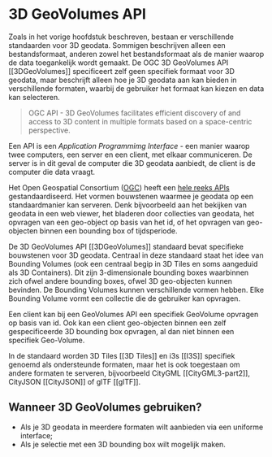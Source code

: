 # 3D GeoVolumes API

 Zoals in het vorige hoofdstuk beschreven, bestaan er verschillende standaarden voor 3D geodata. Sommigen beschrijven alleen een bestandsformaat, anderen zowel het bestandsformaat als de manier waarop de data toegankelijk wordt gemaakt. De OGC 3D GeoVolumes API [[3DGeoVolumes]] specificeert zelf geen specifiek formaat voor 3D geodata, maar beschrijft alleen hoe je 3D geodata aan kan bieden in verschillende formaten, waarbij de gebruiker het formaat kan kiezen en data kan selecteren. 

 > OGC API - 3D GeoVolumes facilitates efficient discovery of and access to 3D content in multiple formats based on a space-centric perspective.

Een API is een *Application Programmimg Interface* - een manier waarop twee computers, een server en een client, met elkaar communiceren. De server is in dit geval de computer die 3D geodata aanbiedt, de client is de computer die data vraagt. 

Het Open Geospatial Consortium ([OGC](https://www.ogc.org/)) heeft een [hele reeks APIs](https://ogcapi.ogc.org/) gestandaardiseerd. Het vormen bouwstenen waarmee je geodata op een standaardmanier kan serveren. Denk bijvoorbeeld aan het bekijken van geodata in een web viewer, het bladeren door collecties van geodata, het opvragen van een geo-object op basis van het id, of het opvragen van geo-objecten binnen een bounding box of tijdsperiode. 

De 3D GeoVolumes API [[3DGeoVolumes]] standaard bevat specifieke bouwstenen voor 3D geodata. Centraal in deze standaard staat het idee van Bounding Volumes (ook een centraal begip in 3D Tiles en soms aangeduid als 3D Containers). Dit zijn 3-dimensionale bounding boxes waarbinnen zich ofwel andere bounding boxes, ofwel 3D geo-objecten kunnen bevinden. De Bounding Volumes kunnen verschillende vormen hebben. Elke Bounding Volume vormt een collectie die de gebruiker kan opvragen. 

Een client kan bij een GeoVolumes API een specifiek GeoVolume opvragen op basis van id. Ook kan een client geo-objecten binnen een zelf gespecificeerde 3D bounding box opvragen, al dan niet binnen een specifiek Geo-Volume. 

In de standaard worden 3D Tiles [[3D Tiles]] en i3s [[I3S]] specifiek genoemd als ondersteunde formaten, maar het is ook toegestaan om andere formaten te serveren, bijvoorbeeld CityGML [[CityGML3-part2]], CityJSON [[CityJSON]] of glTF [[glTF]]. 

## Wanneer 3D GeoVolumes gebruiken?
- Als je 3D geodata in meerdere formaten wilt aanbieden via een uniforme interface;
- Als je selectie met een 3D bounding box wilt mogelijk maken.
